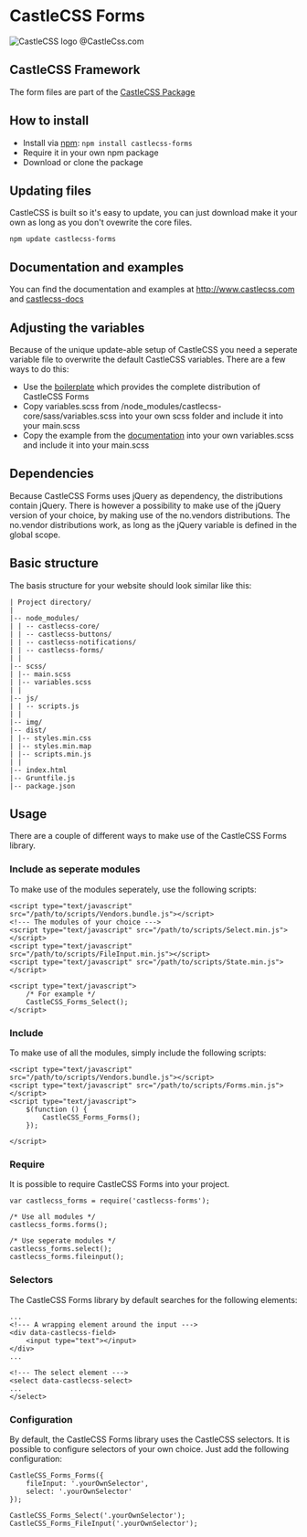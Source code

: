# CastleCSS Forms
![CastleCSS logo @CastleCss.com](https://www.doordarius.nl/castlecss-logo-250.png)

## CastleCSS Framework
The form files are part of the [CastleCSS Package](https://github.com/CastleCSS/castlecss)

## How to install
- Install via [npm](https://www.npmjs.com/): ```npm install castlecss-forms```
- Require it in your own npm package
- Download or clone the package

## Updating files
CastleCSS is built so it's easy to update, you can just download make it your own as long as you don't ovewrite the core files. 

```npm update castlecss-forms```

## Documentation and examples
You can find the documentation and examples at http://www.castlecss.com and [castlecss-docs](https://github.com/CastleCSS/castlecss-docs)


## Adjusting the variables
Because of the unique update-able setup of CastleCSS you need a seperate variable file to overwrite the default CastleCSS variables. There are a few ways to do this: 

- Use the [boilerplate](https://github.com/CastleCSS/castlecss-boilerplate/) which provides the complete distribution of CastleCSS Forms
- Copy variables.scss from /node_modules/castlecss-core/sass/variables.scss into your own scss folder and include it into your main.scss
- Copy the example from the [documentation](http://castlecss.com/forms.html) into your own variables.scss and include it into your main.scss

## Dependencies
Because CastleCSS Forms uses jQuery as dependency, the distributions contain jQuery. There is however a possibility to make use of the jQuery version of your choice, by making use of the no.vendors distributions.
The no.vendor distributions work, as long as the jQuery variable is defined in the global scope.

## Basic structure
The basis structure for your website should look similar like this:

```
| Project directory/
|
|-- node_modules/
| | -- castlecss-core/
| | -- castlecss-buttons/
| | -- castlecss-notifications/
| | -- castlecss-forms/
| | 
|-- scss/
| |-- main.scss
| |-- variables.scss
| |
|-- js/
| | -- scripts.js
| |
|-- img/
|-- dist/
| |-- styles.min.css
| |-- styles.min.map
| |-- scripts.min.js
| |
|-- index.html
|-- Gruntfile.js
|-- package.json
```

## Usage
There are a couple of different ways to make use of the CastleCSS Forms library.

### Include as seperate modules
To make use of the modules seperately, use the following scripts:

```
<script type="text/javascript" src="/path/to/scripts/Vendors.bundle.js"></script>
<!--- The modules of your choice --->
<script type="text/javascript" src="/path/to/scripts/Select.min.js"></script>
<script type="text/javascript" src="/path/to/scripts/FileInput.min.js"></script>
<script type="text/javascript" src="/path/to/scripts/State.min.js"></script>

<script type="text/javascript">
	/* For example */
	CastleCSS_Forms_Select();
</script>
```

### Include
To make use of all the modules, simply include the following scripts:

```
<script type="text/javascript" src="/path/to/scripts/Vendors.bundle.js"></script>
<script type="text/javascript" src="/path/to/scripts/Forms.min.js"></script>
<script type="text/javascript">
	$(function () {
		CastleCSS_Forms_Forms();
	});
	
</script>
```

### Require
It is possible to require CastleCSS Forms into your project.

```
var castlecss_forms = require('castlecss-forms');

/* Use all modules */
castlecss_forms.forms();

/* Use seperate modules */
castlecss_forms.select();
castlecss_forms.fileinput();
```

### Selectors
The CastleCSS Forms library by default searches for the following elements:

```
...
<!--- A wrapping element around the input --->
<div data-castlecss-field> 
	<input type="text"></input>
</div>
...

<!--- The select element --->
<select data-castlecss-select>
...
</select>
```

### Configuration
By default, the CastleCSS Forms library uses the CastleCSS selectors.
It is possible to configure selectors of your own choice. Just add the following configuration:

```
CastleCSS_Forms_Forms({
	fileInput: '.yourOwnSelector',
	select: '.yourOwnSelector'
});

CastleCSS_Forms_Select('.yourOwnSelector');
CastleCSS_Forms_FileInput('.yourOwnSelector');
```
